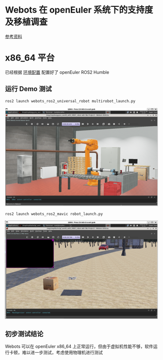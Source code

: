 # Webots 在 openEuler 系统下的支持度及移植调查
[参考资料](https://github.com/cyberbotics/webots_ros2/wiki)

# x86_64 平台
已经根据 [环境配置](https://github.com/CubeSugarCheese/plct-report/blob/main/2-openEuler-ROS2-Humble-test.md) 配置好了 openEuler ROS2 Humble
## 运行 Demo 测试
```bash
ros2 launch webots_ros2_universal_robot multirobot_launch.py
```
![Test 1](./pictures/webots-test-1.png)

```bash
ros2 launch webots_ros2_mavic robot_launch.py
```
![Test 2](./pictures/webots-test-2.png)

## 初步测试结论
Webots 可以在 openEuler x86_64 上正常运行，但由于虚拟机性能不够，软件运行卡顿，难以进一步测试，考虑使用物理机进行测试